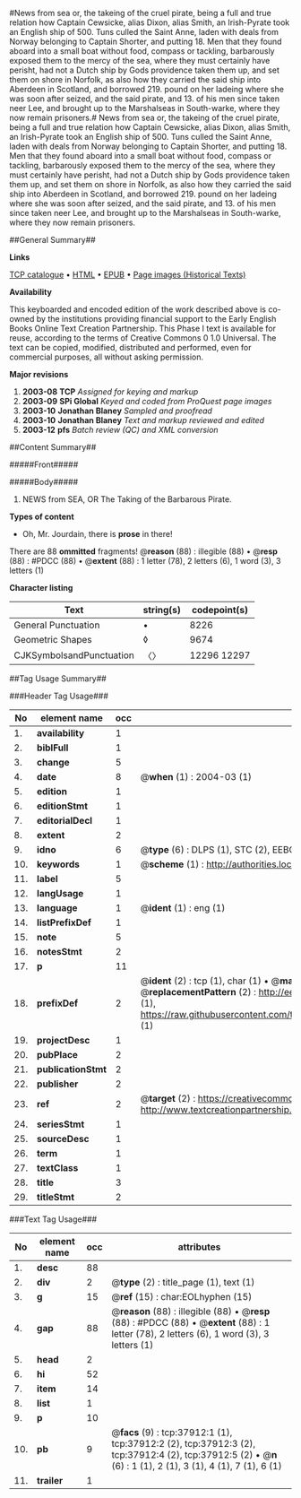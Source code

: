 #News from sea or, the takeing of the cruel pirate, being a full and true relation how Captain Cewsicke, alias Dixon, alias Smith, an Irish-Pyrate took an English ship of 500. Tuns culled the Saint Anne, laden with deals from Norway  belonging to Captain Shorter, and putting 18. Men that they found aboard into a small boat without food, compass or tackling, barbarously exposed them to the mercy of the sea, where they must certainly have perisht, had not a Dutch ship by Gods providence taken them up, and set them on shore in Norfolk, as also how they carried the said ship into Aberdeen in Scotland, and borrowed 219. pound on her ladeing where she was soon after seized, and the said pirate, and 13. of his men since taken neer Lee, and brought up to the Marshalseas in South-warke, where they now remain prisoners.#
News from sea or, the takeing of the cruel pirate, being a full and true relation how Captain Cewsicke, alias Dixon, alias Smith, an Irish-Pyrate took an English ship of 500. Tuns culled the Saint Anne, laden with deals from Norway  belonging to Captain Shorter, and putting 18. Men that they found aboard into a small boat without food, compass or tackling, barbarously exposed them to the mercy of the sea, where they must certainly have perisht, had not a Dutch ship by Gods providence taken them up, and set them on shore in Norfolk, as also how they carried the said ship into Aberdeen in Scotland, and borrowed 219. pound on her ladeing where she was soon after seized, and the said pirate, and 13. of his men since taken neer Lee, and brought up to the Marshalseas in South-warke, where they now remain prisoners.

##General Summary##

**Links**

[TCP catalogue](http://www.ota.ox.ac.uk/tcp/)  • 
[HTML](http://tei.it.ox.ac.uk/tcp/Texts-HTML/free/A53/A53162.html)  • 
[EPUB](http://tei.it.ox.ac.uk/tcp/Texts-EPUB/free/A53/A53162.epub) • 
[Page images (Historical Texts)](https://data.historicaltexts.jisc.ac.uk/view?pubId=eebo-99833436e&pageId=eebo-99833436e-37912-1)

**Availability**

This keyboarded and encoded edition of the
	       work described above is co-owned by the institutions
	       providing financial support to the Early English Books
	       Online Text Creation Partnership. This Phase I text is
	       available for reuse, according to the terms of Creative
	       Commons 0 1.0 Universal. The text can be copied,
	       modified, distributed and performed, even for
	       commercial purposes, all without asking permission.

**Major revisions**

1. __2003-08__ __TCP__ *Assigned for keying and markup*
1. __2003-09__ __SPi Global__ *Keyed and coded from ProQuest page images*
1. __2003-10__ __Jonathan Blaney__ *Sampled and proofread*
1. __2003-10__ __Jonathan Blaney__ *Text and markup reviewed and edited*
1. __2003-12__ __pfs__ *Batch review (QC) and XML conversion*

##Content Summary##

#####Front#####

#####Body#####

1. NEWS from SEA, OR The Taking of the Barbarous Pirate.

**Types of content**

  * Oh, Mr. Jourdain, there is **prose** in there!

There are 88 **ommitted** fragments! 
 @__reason__ (88) : illegible (88)  •  @__resp__ (88) : #PDCC (88)  •  @__extent__ (88) : 1 letter (78), 2 letters (6), 1 word (3), 3 letters (1)

**Character listing**


|Text|string(s)|codepoint(s)|
|---|---|---|
|General Punctuation|•|8226|
|Geometric Shapes|◊|9674|
|CJKSymbolsandPunctuation|〈〉|12296 12297|

##Tag Usage Summary##

###Header Tag Usage###

|No|element name|occ|attributes|
|---|---|---|---|
|1.|__availability__|1||
|2.|__biblFull__|1||
|3.|__change__|5||
|4.|__date__|8| @__when__ (1) : 2004-03 (1)|
|5.|__edition__|1||
|6.|__editionStmt__|1||
|7.|__editorialDecl__|1||
|8.|__extent__|2||
|9.|__idno__|6| @__type__ (6) : DLPS (1), STC (2), EEBO-CITATION (1), PROQUEST (1), VID (1)|
|10.|__keywords__|1| @__scheme__ (1) : http://authorities.loc.gov/ (1)|
|11.|__label__|5||
|12.|__langUsage__|1||
|13.|__language__|1| @__ident__ (1) : eng (1)|
|14.|__listPrefixDef__|1||
|15.|__note__|5||
|16.|__notesStmt__|2||
|17.|__p__|11||
|18.|__prefixDef__|2| @__ident__ (2) : tcp (1), char (1)  •  @__matchPattern__ (2) : ([0-9\-]+):([0-9IVX]+) (1), (.+) (1)  •  @__replacementPattern__ (2) : http://eebo.chadwyck.com/downloadtiff?vid=$1&page=$2 (1), https://raw.githubusercontent.com/textcreationpartnership/Texts/master/tcpchars.xml#$1 (1)|
|19.|__projectDesc__|1||
|20.|__pubPlace__|2||
|21.|__publicationStmt__|2||
|22.|__publisher__|2||
|23.|__ref__|2| @__target__ (2) : https://creativecommons.org/publicdomain/zero/1.0/ (1), http://www.textcreationpartnership.org/docs/. (1)|
|24.|__seriesStmt__|1||
|25.|__sourceDesc__|1||
|26.|__term__|1||
|27.|__textClass__|1||
|28.|__title__|3||
|29.|__titleStmt__|2||


###Text Tag Usage###

|No|element name|occ|attributes|
|---|---|---|---|
|1.|__desc__|88||
|2.|__div__|2| @__type__ (2) : title_page (1), text (1)|
|3.|__g__|15| @__ref__ (15) : char:EOLhyphen (15)|
|4.|__gap__|88| @__reason__ (88) : illegible (88)  •  @__resp__ (88) : #PDCC (88)  •  @__extent__ (88) : 1 letter (78), 2 letters (6), 1 word (3), 3 letters (1)|
|5.|__head__|2||
|6.|__hi__|52||
|7.|__item__|14||
|8.|__list__|1||
|9.|__p__|10||
|10.|__pb__|9| @__facs__ (9) : tcp:37912:1 (1), tcp:37912:2 (2), tcp:37912:3 (2), tcp:37912:4 (2), tcp:37912:5 (2)  •  @__n__ (6) : 1 (1), 2 (1), 3 (1), 4 (1), 7 (1), 6 (1)|
|11.|__trailer__|1||

